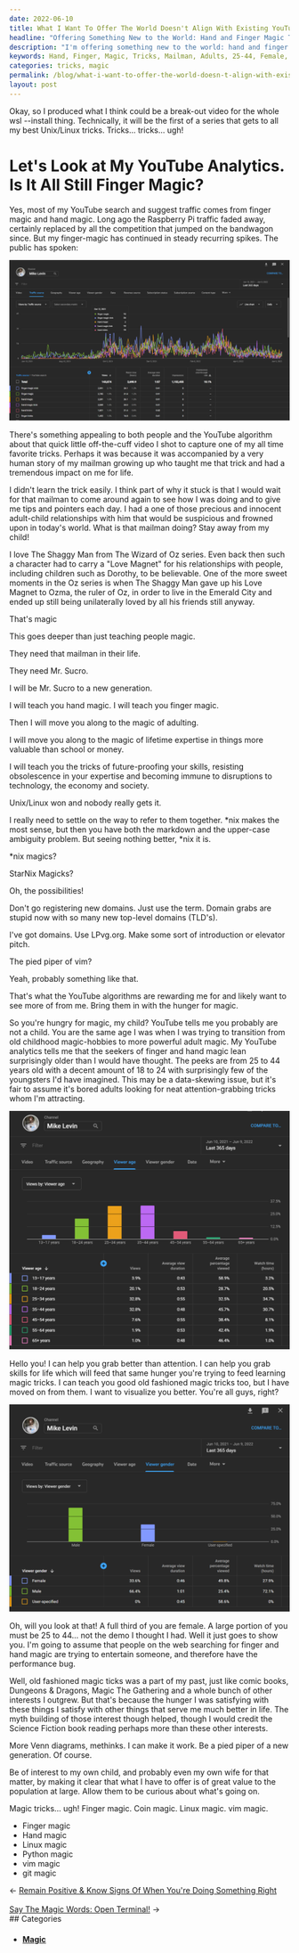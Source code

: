 ```yaml
---
date: 2022-06-10
title: What I Want To Offer The World Doesn't Align With Existing YouTube Search
headline: "Offering Something New to the World: Hand and Finger Magic Tricks for Adults Aged 25-44"
description: "I'm offering something new to the world: hand and finger magic tricks that I learned from my mailman. I'm targeting adults aged 25 to 44, and I want to help them grab skills for life. My YouTube analytics show that I have a large female audience and I'm now using my knowledge to become a pied piper of a new generation. Come join me and learn valuable knowledge that will help you future-proof your skills."
keywords: Hand, Finger, Magic, Tricks, Mailman, Adults, 25-44, Female, Future-Proof, Skills, Knowledge, Pied Piper, New Generation
categories: tricks, magic
permalink: /blog/what-i-want-to-offer-the-world-doesn-t-align-with-existing-youtube-search/
layout: post
---
```



Okay, so I produced what I think could be a break-out video for the whole wsl
--install thing. Technically, it will be the first of a series that gets to all
my best Unix/Linux tricks. Tricks... tricks... ugh!

# Let's Look at My YouTube Analytics. Is It All Still Finger Magic?

Yes, most of my YouTube search and suggest traffic comes from finger magic and
hand magic. Long ago the Raspberry Pi traffic faded away, certainly replaced by
all the competition that jumped on the bandwagon since. But my finger-magic has
continued in steady recurring spikes. The public has spoken:

![Finger Magic Trick Hand Magic Trick](/assets/images/finger-magic-trick-hand-magic-trick.png)

There's something appealing to both people and the YouTube algorithm about that
quick little off-the-cuff video I shot to capture one of my all time favorite
tricks. Perhaps it was because it was accompanied by a very human story of my
mailman growing up who taught me that trick and had a tremendous impact on me
for life.

I didn't learn the trick easily. I think part of why it stuck is that I would
wait for that mailman to come around again to see how I was doing and to give
me tips and pointers each day. I had a one of those precious and innocent
adult-child relationships with him that would be suspicious and frowned upon in
today's world. What is that mailman doing? Stay away from my child!

I love The Shaggy Man from The Wizard of Oz series. Even back then such a
character had to carry a "Love Magnet" for his relationships with people,
including children such as Dorothy, to be believable. One of the more sweet
moments in the Oz series is when The Shaggy Man gave up his Love Magnet to
Ozma, the ruler of Oz, in order to live in the Emerald City and ended up still
being unilaterally loved by all his friends still anyway.

That's magic

This goes deeper than just teaching people magic.

They need that mailman in their life.

They need Mr. Sucro.

I will be Mr. Sucro to a new generation.

I will teach you hand magic. I will teach you finger magic.

Then I will move you along to the magic of adulting.

I will move you along to the magic of lifetime expertise in things more
valuable than school or money.

I will teach you the tricks of future-proofing your skills, resisting
obsolescence in your expertise and becoming immune to disruptions to
technology, the economy and society.

Unix/Linux won and nobody really gets it.

I really need to settle on the way to refer to them together. \*nix makes the
most sense, but then you have both the markdown and the upper-case ambiguity
problem. But seeing nothing better, \*nix it is.

\*nix magics?

StarNix Magicks?

Oh, the possibilities!

Don't go registering new domains. Just use the term. Domain grabs are stupid
now with so many new top-level domains (TLD's).

I've got domains. Use LPvg.org. Make some sort of introduction or elevator
pitch.

The pied piper of vim?

Yeah, probably something like that.

That's what the YouTube algorithms are rewarding me for and likely want to see
more of from me. Bring them in with the hunger for magic.

So you're hungry for magic, my child? YouTube tells me you probably are not a
child. You are the same age I was when I was trying to transition from old
childhood magic-hobbies to more powerful adult magic. My YouTube analytics
tells me that the seekers of finger and hand magic lean surprisingly older than
I would have thought. The peeks are from 25 to 44 years old with a decent
amount of 18 to 24 with surprisingly few of the youngsters I'd have imagined.
This may be a data-skewing issue, but it's fair to assume it's bored adults
looking for neat attention-grabbing tricks whom I'm attracting.

![Finger Magic Hand Magic Audience Age](/assets/images/finger-magic-hand-magic-audience-age.png)

Hello you! I can help you grab better than attention. I can help you grab
skills for life which will feed that same hunger you're trying to feed learning
magic tricks. I can teach you good old fashioned magic tricks too, but I have
moved on from them. I want to visualize you better. You're all guys, right?

![Youtube Analytics Male Or Female](/assets/images/youtube-analytics-male-or-female.png)

Oh, will you look at that! A full third of you are female. A large portion of
you must be 25 to 44... not the demo I thought I had. Well it just goes to show
you. I'm going to assume that people on the web searching for finger and hand
magic are trying to entertain someone, and therefore have the performance bug.

Well, old fashioned magic ticks was a part of my past, just like comic books,
Dungeons & Dragons, Magic The Gathering and a whole bunch of other interests I
outgrew. But that's because the hunger I was satisfying with these things I
satisfy with other things that serve me much better in life. The myth building
of those interest though helped, though I would credit the Science Fiction
book reading perhaps more than these other interests.

More Venn diagrams, methinks. I can make it work. Be a pied piper of a new
generation. Of course.

Be of interest to my own child, and probably even my own wife for that matter,
by making it clear that what I have to offer is of great value to the
population at large. Allow them to be curious about what's going on.

Magic tricks... ugh! Finger magic. Coin magic. Linux magic. vim magic.

- Finger magic
- Hand magic
- Linux magic
- Python magic
- vim magic
- git magic

<div class="arrow-links"><div class="post-nav-prev"><span class="arrow">&larr;&nbsp;</span><a href="/blog/remain-positive-know-signs-of-when-you-re-doing-something-right/">Remain Positive & Know Signs Of When You're Doing Something Right</a></div> &nbsp; <div class="post-nav-next"><a href="/blog/say-the-magic-words-open-terminal/">Say The Magic Words: Open Terminal!</a><span class="arrow">&nbsp;&rarr;</span></div></div>
## Categories

<ul>
<li><h4><a href='/magic/'>Magic</a></h4></li></ul>